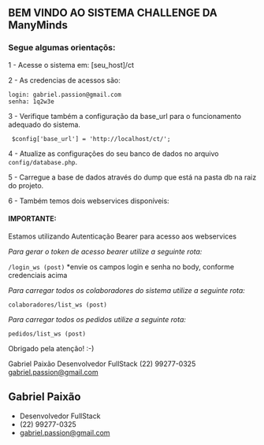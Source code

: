 ## BEM VINDO AO SISTEMA CHALLENGE DA ManyMinds

### Segue algumas orientaçõs:

1 - Acesse o sistema em: [seu_host]/ct

2 - As credencias de acessos são:

```
login: gabriel.passion@gmail.com
senha: 1q2w3e
```

3 - Verifique também a configuração da base_url para o funcionamento adequado do sistema. 

``` $config['base_url'] = 'http://localhost/ct/';```

4 - Atualize as configurações do seu banco de dados no arquivo ```config/database.php```.

5 - Carregue a base de dados através do dump que está na pasta db na raiz do projeto.

6 - Também temos dois webservices disponíveis:

#### IMPORTANTE:
Estamos utilizando Autenticação Bearer para acesso aos webservices

*Para gerar o token de acesso bearer utilize a seguinte rota:*

```/login_ws (post)```
*envie os campos login e senha no body, conforme credenciais acima


*Para carregar todos os colaboradores do sistema utilize a seguinte rota:*

```colaboradores/list_ws (post)```


*Para carregar todos os pedidos utilize a seguinte rota:*

```pedidos/list_ws (post)```


Obrigado pela atenção! :-)

Gabriel Paixão
Desenvolvedor FullStack
(22) 99277-0325
gabriel.passion@gmail.com

## Gabriel Paixão

- Desenvolvedor FullStack
- (22) 99277-0325
- gabriel.passion@gmail.com
